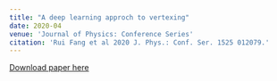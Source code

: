 ```yaml
---
title: "A deep learning approch to vertexing"
date: 2020-04
venue: 'Journal of Physics: Conference Series'
citation: 'Rui Fang et al 2020 J. Phys.: Conf. Ser. 1525 012079.'
---
```

[Download paper here](
https://doi.org/10.1088/1742-6596/1525/1/012079
)

